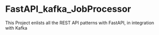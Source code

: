 # FastAPI_kafka_JobProcessor
This Project enlists all the REST API patterns with FastAPI, in integration with Kafka
